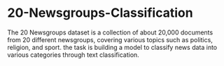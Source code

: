 # 20-Newsgroups-Classification
The 20 Newsgroups dataset is a collection of about 20,000 documents from 20 different newsgroups, covering various topics such as politics, religion, and sport. the task is building a model to classify news data into various categories through text classification.

